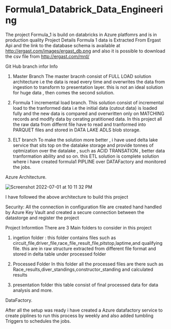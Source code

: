 # Formula1_Databrick_Data_Engineering
The project Formula_1 is build on databricks in Azure platfomrs and is in production quality 
Project Details
Formula 1 data is Extracted From Ergast Api and the link to the database schema is available at http://ergast.com/images/ergast_db.png and also it is possible to download the csv file from http://ergast.com/mrd/

Git Hub branch infor Info
1. Master Branch 
The master bracnh consist of FULL LOAD solution architecture i.e the data is read every time and overwrites the data from ingestion to transform to presentation layer. this is not an ideal solution for huge data , then comes the second solution.

2. Formula 1 incremental load branch.
This solution consist of incremental load to the tranformed data i.e the initial data (cutout data) is loaded fully and the new data is compared and overwritten only on MATCHING records and modify data by cerating pratitioned data. In this project all the raw data from differnt file have to read and tranformed into PARQUET files and stored in DATA LAKE ADLS blob storage.


3. ELT branch
To make the solution more better , i have used delta lake service that sits top on the datalake storage and provide tonnes of optmization over the datalake , such as ACID TRANSATION , better data tranformation ability and so on. this ETL solution is complete solution where i have created formula1 PIPLINE over DATAFactory and monitored the jobs.

Azure Architecture.

![Screenshot 2022-07-01 at 10 11 32 PM](https://user-images.githubusercontent.com/10596580/176962450-69ed05a6-4646-46ad-80e5-cbbaada257fe.png)

I have followed the above architecture to build this project 

Security:
All the connection in configuration file are created hand handled by Azure Key Vault and created a secure connection between the datastorge and register the project

Project Informtion
There are 3 Main folders to consider in this project 
1. ingetion folder :
this folder contains files such as circuit_file,driver_file,race_file_result_file,pitstop,laptime,and qualifying file. this are in raw structure extracted from different file format and stored in delta table under processed folder 

2. Processed Folder
In this folder all the processed files are there such as Race_results,diver_standings,constructor_standing and calculated results 

3. presentation folder
this table consist of final processed data for data analysis and more.

DataFactory.

After all the setup was ready i have created a Azure datafactory service to create piplines to run this process by weekly and also added tumbling Triggers to schedules the jobs. 
